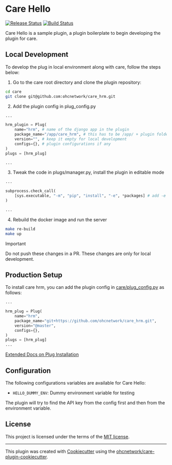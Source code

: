 # Care Hello

[![Release Status](https://img.shields.io/pypi/v/care_hrm.svg)](https://pypi.python.org/pypi/care_hrm)
[![Build Status](https://github.com/ohcnetwork/care_hrm/actions/workflows/build.yaml/badge.svg)](https://github.com/ohcnetwork/care_hrm/actions/workflows/build.yaml)

Care Hello is a sample plugin, a plugin boilerplate to begin developing the plugin for care.

## Local Development

To develop the plug in local environment along with care, follow the steps below:

1. Go to the care root directory and clone the plugin repository:

```bash
cd care
git clone git@github.com:ohcnetwork/care_hrm.git
```

2. Add the plugin config in plug_config.py

```python
...

hrm_plugin = Plug(
    name="hrm", # name of the django app in the plugin
    package_name="/app/care_hrm", # this has to be /app/ + plugin folder name
    version="", # keep it empty for local development
    configs={}, # plugin configurations if any
)
plugs = [hrm_plug]

...
```

3. Tweak the code in plugs/manager.py, install the plugin in editable mode

```python
...

subprocess.check_call(
    [sys.executable, "-m", "pip", "install", "-e", *packages] # add -e flag to install in editable mode
)

...
```

4. Rebuild the docker image and run the server

```bash
make re-build
make up
```

> [!IMPORTANT]
> Do not push these changes in a PR. These changes are only for local development.

## Production Setup

To install care hrm, you can add the plugin config in [care/plug_config.py](https://github.com/ohcnetwork/care/blob/develop/plug_config.py) as follows:

```python
...

hrm_plug = Plug(
    name="hrm",
    package_name="git+https://github.com/ohcnetwork/care_hrm.git",
    version="@master",
    configs={},
)
plugs = [hrm_plug]
...
```

[Extended Docs on Plug Installation](https://care-be-docs.ohc.network/pluggable-apps/configuration.html)

## Configuration

The following configurations variables are available for Care Hello:

- `HELLO_DUMMY_ENV`: Dummy environment variable for testing

The plugin will try to find the API key from the config first and then from the environment variable.

## License

This project is licensed under the terms of the [MIT license](LICENSE).

---

This plugin was created with [Cookiecutter](https://github.com/audreyr/cookiecutter) using the [ohcnetwork/care-plugin-cookiecutter](https://github.com/ohcnetwork/care-plugin-cookiecutter).
